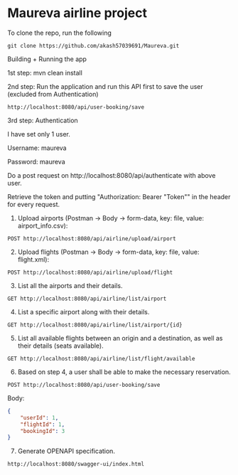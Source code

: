 # Maureva airline project

To clone the repo, run the following

```
git clone https://github.com/akash57039691/Maureva.git
```

Building + Running the app

1st step: mvn clean install

2nd step: Run the application and run this API first to save the user (excluded from Authentication)

```
http://localhost:8080/api/user-booking/save
```

3rd step: Authentication

I have set only 1 user.

Username: maureva

Password: maureva

Do a post request on http://localhost:8080/api/authenticate with above user.

Retrieve the token and putting "Authorization: Bearer "Token"" in the header for every request.

1) Upload airports (Postman -> Body -> form-data, key: file, value: airport_info.csv):
```
POST http://localhost:8080/api/airline/upload/airport
```

2) Upload flights (Postman -> Body -> form-data, key: file, value: flight.xml):
```
POST http://localhost:8080/api/airline/upload/flight
```

3) List all the airports and their details.
```
GET http://localhost:8080/api/airline/list/airport
```

4) List a specific airport along with their details.
```
GET http://localhost:8080/api/airline/list/airport/{id}
```

5) List all available flights between an origin and a destination, as well as their details (seats available).
```
GET http://localhost:8080/api/airline/list/flight/available
```

6) Based on step 4, a user shall be able to make the necessary reservation.
```
POST http://localhost:8080/api/user-booking/save
```
Body:
``` json
{
    "userId": 1,
    "flightId": 1,
    "bookingId": 3
}
```

7) Generate OPENAPI specification.
```
http://localhost:8080/swagger-ui/index.html
```